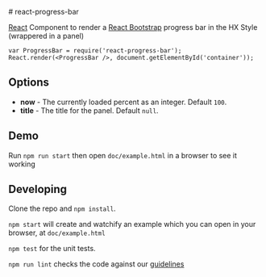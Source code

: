 # react-progress-bar

[React](https://facebook.github.io/react/) Component to render a [React Bootstrap](https://react-bootstrap.github.io/) progress bar in the HX Style (wrappered in a panel)

```
var ProgressBar = require('react-progress-bar');
React.render(<ProgressBar />, document.getElementById('container'));
```

## Options

- __now__ - The currently loaded percent as an integer. Default `100`.
- __title__ - The title for the panel. Default `null`.


## Demo

Run `npm run start` then open `doc/example.html` in a browser to see it working

## Developing

Clone the repo and `npm install`.

`npm start` will create and watchify an example which you can open in your browser, at `doc/example.html`

`npm test` for the unit tests.

`npm run lint` checks the code against our [guidelines](https://github.com/holidayextras/culture/blob/master/.eslintrc)
